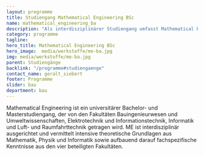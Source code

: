 ```yaml
---
layout: programme
title: Studiengang Mathematical Engineering BSc
name: mathematical_engineering_ba
description: "Als interdisziplinärer Studiengang umfasst Mathematical Engineering eine Vielzahl von Themengebieten und Anwendungsmöglichkeiten."
category: programme
tagline: 
hero_title: Mathematical Engineering BSc
hero_image:  media/werkstoffe/me-ba.jpg
img: media/werkstoffe/me-ba.jpg
parent: Studiengänge
backlink: "/programme#studiengaenge"
contact_name: geralt_siebert
footer: Programme
slider: bau
department: bau
---
```



Mathematical Engineering ist ein universitärer Bachelor- und Masterstudiengang,
der von den Fakultäten Bauingenieurwesen und Umweltwissenschaften,
Elektrotechnik und Informationstechnik, Informatik und Luft- und
Raumfahrttechnik getragen wird. ME ist interdisziplinär ausgerichtet und
vermittelt intensive theoretische Grundlagen aus Mathematik, Physik und
Informatik sowie aufbauend darauf fachspezifische Kenntnisse aus den vier
beteiligten Fakultäten.
